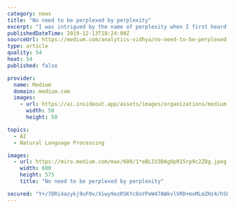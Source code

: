 ```yaml
---
category: news
title: "No need to be perplexed by perplexity"
excerpt: "I was intrigued by the name of perplexity when I first heard this term in natural language processing. So I thought of writing an article. Trust me on this perplexity is not at all what it sounds. Generally, perplexity is a state of confusion or a complicated and difficult situation or thing. Technically, perplexity is used for measuring the ..."
publishedDateTime: 2019-12-13T18:24:00Z
sourceUrl: https://medium.com/analytics-vidhya/no-need-to-be-perplexed-by-perplexity-cd4cb71ac97b
type: article
quality: 54
heat: 54
published: false

provider:
  name: Medium
  domain: medium.com
  images:
    - url: https://ai.insideout.app/assets/images/organizations/medium.com-50x50.jpg
      width: 50
      height: 50

topics:
  - AI
  - Natural Language Processing

images:
  - url: https://miro.medium.com/max/600/1*eBLIU3BAgOpR15rp9c2ZDg.jpeg
    width: 600
    height: 575
    title: "No need to be perplexed by perplexity"

secured: "Y+/7DRi4azykj9uF0v/Xiwy9ezRSKYc8oYPeW47AWkvlVRD+mvMLmZHz4/hSOtr8/c1ry7BYw/xvbPpANMXiquz8nFgKqa6GVM9rYdRCcfMf53lQmxseWI4LMM/qMoXDOGJIU8nia2vI+O1WGif8Xa6qTjpfxmtUvJGlJAbqw4LN9Ivm9AJbBd06B2y5xzClFCbVtQ1IpAh5XFmCo++IoRGUvp8bxNHd0n84u4ELtJqmOwX7XO2FBjut1A9ibSqDCjUxuxF3ry1g87QwMmdDKQ==;RG8n87VK2c8JpYhAb1ulOA=="
---
```


